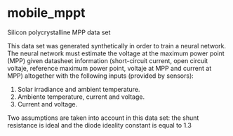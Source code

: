 # mobile_mppt

Silicon polycrystalline MPP data set

This data set was generated synthetically in order to train a neural network. The neural network must estimate the voltage at the maximum power point (MPP) given datasheet information (short-circuit current, open circuit voltaje, reference maximum power point, voltaje at MPP and current at MPP) altogether with the following inputs (provided by sensors):
1. Solar irradiance and ambient temperature.
2. Ambiente temperature, current and voltage.
3. Current and voltage.

Two assumptions are taken into account in this data set: the shunt resistance is ideal and the diode ideality constant is equal to 1.3
